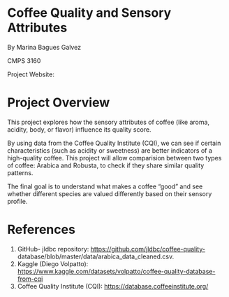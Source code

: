 # Coffee Quality and Sensory Attributes
By Marina Bagues Galvez

CMPS 3160

Project Website:

# Project Overview
This project explores how the sensory attributes of coffee (like aroma, acidity, body, or flavor) influence its quality score.

By using data from the Coffee Quality Institute (CQI), we can see if certain characteristics (such as acidity or sweetness) are better indicators of a high-quality coffee. This project will allow comparision between two types of coffee: Arabica and Robusta, to check if they share similar quality patterns.

The final goal is to understand what makes a coffee “good” and see whether different species are valued differently based on their sensory profile.

# References
1. GitHub- jldbc repository: https://github.com/jldbc/coffee-quality-  database/blob/master/data/arabica_data_cleaned.csv.
2. Kaggle (Diego Volpatto): https://www.kaggle.com/datasets/volpatto/coffee-quality-database-from-cqi
3. Coffee Quality Institute (CQI): https://database.coffeeinstitute.org/
   
  
  

